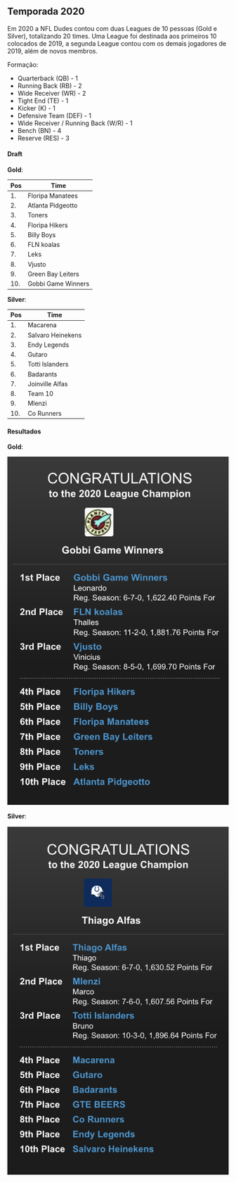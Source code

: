 ## Temporada 2020

Em 2020 a NFL Dudes contou com duas Leagues de 10 pessoas (Gold e Silver), totalizando 20 times. Uma League foi destinada aos primeiros 10 colocados de 2019, a segunda League contou com os demais jogadores de 2019, além de novos membros.

Formação:

- Quarterback (QB) - 1
- Running Back (RB) - 2
- Wide Receiver (WR) - 2
- Tight End (TE) - 1
- Kicker (K) - 1
- Defensive Team (DEF) - 1
- Wide Receiver / Running Back (W/R) - 1
- Bench (BN) - 4
- Reserve (RES) - 3

#### Draft 

**Gold**:

| Pos | Time               |
| --- | ------------------ |
| 1.  | Floripa Manatees   |
| 2.  | Atlanta Pidgeotto  |
| 3.  | Toners             |
| 4.  | Floripa Hikers     |
| 5.  | Billy Boys         |
| 6.  | FLN koalas         |
| 7.  | Leks               |
| 8.  | Vjusto             |
| 9.  | Green Bay Leiters  |
| 10. | Gobbi Game Winners |

**Silver**:

| Pos | Time              |
| --- | ----------------- |
| 1.  | Macarena          |
| 2.  | Salvaro Heinekens |
| 3.  | Endy Legends      |
| 4.  | Gutaro            |
| 5.  | Totti Islanders   |
| 6.  | Badarants         |
| 7.  | Joinville Alfas   |
| 8.  | Team 10           |
| 9.  | Mlenzi            |
| 10. | Co Runners        |

#### Resultados

**Gold**:

![Standings Gold 2020](images/2020-results-gold.png)

**Silver**:

![Standings Silver 2020](images/2020-results-silver.png)
